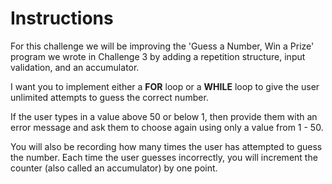 # Instructions

For this challenge we will be improving the 'Guess a Number, Win a Prize' program we wrote in Challenge 3 by adding a repetition structure, input validation, and an accumulator.  


I want you to implement either a **FOR** loop or a **WHILE** loop to give the user unlimited attempts to guess the correct number.  


If the user types in a value above 50 or below 1, then provide them with an error message and ask them to choose again using only a value from 1 - 50. 


You will also be recording how many times the user has attempted to guess the number.  Each time the user guesses incorrectly, you will increment the counter (also called an accumulator) by one point.  